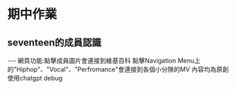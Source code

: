 <h1>期中作業</h1>
<h2>seventeen的成員認識</h2>
---
網頁功能:點擊成員圖片會連接到維基百科  點擊Navigation Menu上的"Hiphop"、"Vocal"、"Perfromance"會連接到各個小分隊的MV
內容均為原創  使用chatgpt debug
